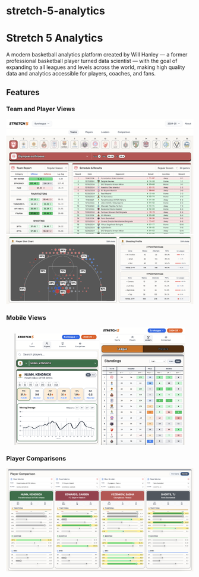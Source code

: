 # stretch-5-analytics

# Stretch 5 Analytics

A modern basketball analytics platform created by Will Hanley — a former professional basketball player turned data scientist — with the goal of expanding to all leagues and levels across the world, making high quality data and analytics accessible for players, coaches, and fans.

## Features

### Team and Player Views
![Teams Wide View](./public/TeamsWide.png)
![Player Shot Chart Wide](./public/PlayersWide.png)

### Mobile Views
<p align="center">
  <img src="./public/PlayerMobile.png" width="45%" alt="Player Mobile View">
  <img src="./public/LeagueMobile.png" width="45%" alt="League Mobile View">
</p>

### Player Comparisons
![Comparison Wide View](./public/ComparisonWide.png)
